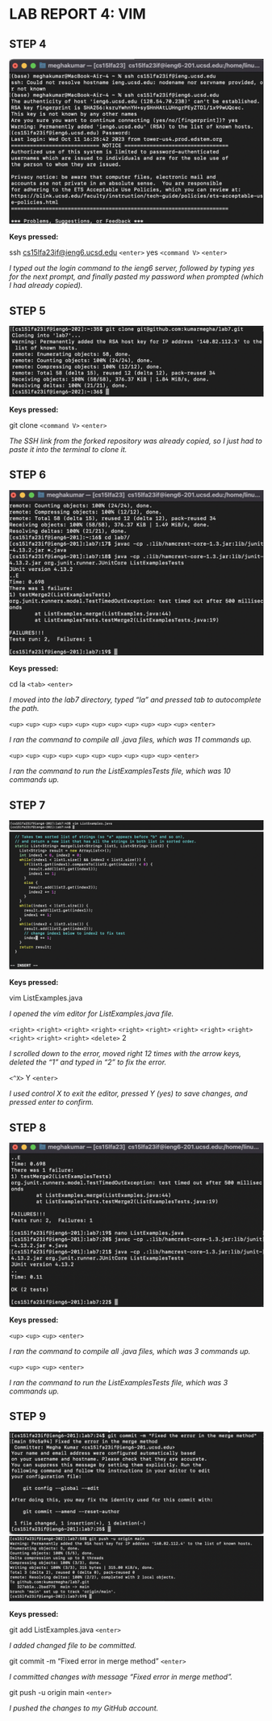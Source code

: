 # LAB REPORT 4: VIM

## STEP 4

![Image](first.png)

**Keys pressed:**

ssh cs15lfa23if@ieng6.ucsd.edu `<enter>`
yes
`<command V>` `<enter>`

*I typed out the login command to the ieng6 server, followed by typing yes for the 
next prompt, and finally pasted my password when prompted (which I had already copied).*

## STEP 5

![Image](dec3.png)

**Keys pressed:**

git clone `<command V>` `<enter>`

*The SSH link from the forked repository was already copied, so I just had to paste it into the terminal to clone
it.*

## STEP 6

![Image](fourth.png)

**Keys pressed:**

cd la `<tab>` `<enter>`

*I moved into the lab7 directory, typed “la” and pressed tab to autocomplete the path.*

`<up>` `<up>` `<up>` `<up>` `<up>` `<up>` `<up>` `<up>` `<up>` `<up>` `<up>` `<enter>`

*I ran the command to compile all .java files, which was 11 commands up.*

`<up>` `<up>` `<up>` `<up>` `<up>` `<up>` `<up>` `<up>` `<up>` `<up>` `<enter>`

*I ran the command to run the ListExamplesTests file, which was 10 commands up.*

## STEP 7

![Image](decpt1.png)
![Image](newest.png)

**Keys pressed:**

vim ListExamples.java

*I opened the vim editor for ListExamples.java file.*

`<right>` `<right>` `<right>` `<right>` `<right>` `<right>` `<right>` 
`<right>` `<right>` `<right>` `<right>` `<right>`
`<delete>` 2

*I scrolled down to the error, moved right 12 times with the arrow keys, deleted the “1” and typed
in “2” to fix the error.*

`<^X>` Y `<enter>`

*I used control X to exit the editor, pressed Y (yes) to save changes, and pressed enter to confirm.*

## STEP 8

![Image](sixth.png)

**Keys pressed:**

`<up>` `<up>` `<up>` `<enter>`

*I ran the command to compile all .java files, which was 3 commands up.*

`<up>` `<up>` `<up>` `<enter>`

*I ran the command to run the ListExamplesTests file, which was 3 commands up.*

## STEP 9

![Image](seventh.png)
![Image](meggg.png)

**Keys pressed:**

git add ListExamples.java `<enter>`

*I added changed file to be committed.*

git commit -m “Fixed error in merge method” `<enter>`

*I committed changes with message “Fixed error in
merge method”.*

git push -u origin main `<enter>`

*I pushed the changes to my GitHub account.*

